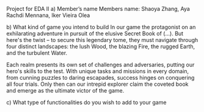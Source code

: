Project for EDA II
a) Member’s name
Members name: Shaoya Zhang, Aya Rachdi Mennana, Iker Vieira Olea

b) What kind of game you intend to build
In our game the protagonist on an exhilarating adventure in pursuit of the elusive Secret Book of (...). But here's the twist – to secure this legendary tome, they must navigate through four distinct landscapes: the lush Wood, the blazing Fire, the rugged Earth, and the turbulent Water.

Each realm presents its own set of challenges and adversaries, putting our hero's skills to the test. With unique tasks and missions in every domain, from cunning puzzles to daring escapades, success hinges on conquering all four trials. Only then can our intrepid explorer claim the coveted book and emerge as the ultimate victor of the game.


c) What type of functionalities do you wish to add to your game
